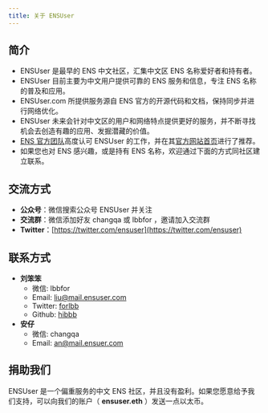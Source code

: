 ```yaml
---
title: 关于 ENSUser
---
```


## 简介

- ENSUser 是最早的 ENS 中文社区，汇集中文区 ENS 名称爱好者和持有者。
- ENSUser 目前主要为中文用户提供可靠的 ENS 服务和信息，专注 ENS 名称的普及和应用。
- ENSUser.com 所提供服务源自 ENS 官方的开源代码和文档，保持同步并进行网络优化。
- ENSUser 未来会针对中文区的用户和网络特点提供更好的服务，并不断寻找机会去创造有趣的应用、发掘潜藏的价值。
- [ENS 官方团队](/about/about-ensdomains.html)高度认可 ENSUser 的工作，并在其[官方网站首页](https://ens.domains/)进行了推荐。
- 如果您也对 ENS 感兴趣，或是持有 ENS 名称，欢迎通过下面的方式同社区建立联系。

## 交流方式

- **公众号**：微信搜索公众号 ENSUser 并关注
- **交流群**：微信添加好友 changqa 或 lbbfor ，邀请加入交流群
- **Twitter**：[https://twitter.com/ensuser](https://twitter.com/ensuser)

## 联系方式

- **刘笨笨**
  - 微信: lbbfor
  - Email: liu@mail.ensuser.com
  - Twitter: [forlbb](https://twitter.com/forlbb)
  - Github: [hibbb](https://github.com/hibbb)
- **安仔**
  - 微信: changqa
  - Email: an@mail.ensuer.com

## 捐助我们

ENSUser 是一个偏重服务的中文 ENS 社区，并且没有盈利。如果您愿意给予我们支持，可以向我们的账户（ **ensuser.eth** ）发送一点以太币。
